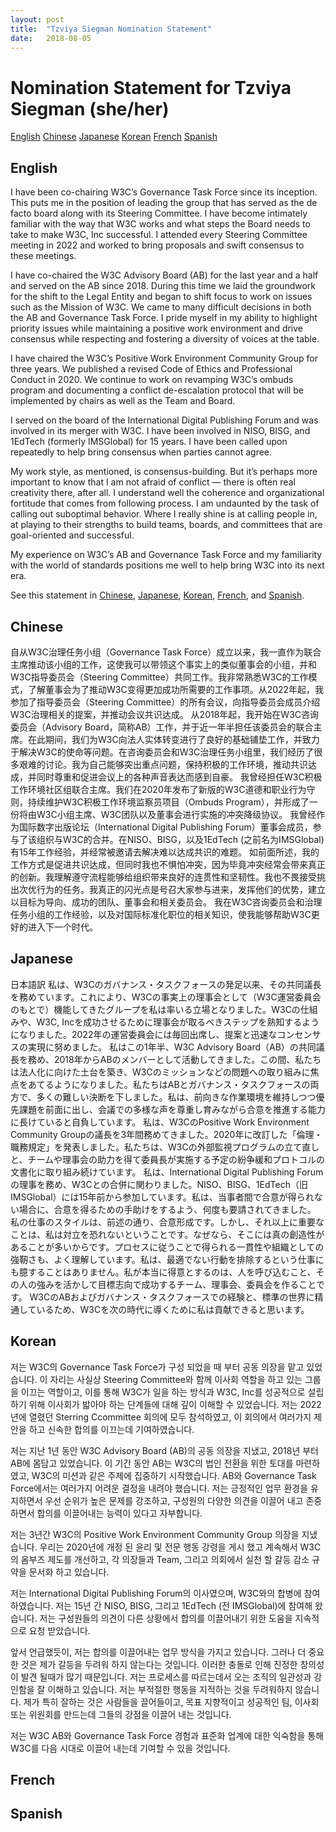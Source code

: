 ```yaml
---
layout: post
title:  "Tzviya Siegman Nomination Statement"
date:   2018-08-05
---
```


# Nomination Statement for Tzviya Siegman (she/her)
 [English](#English)
 [Chinese](#Chinese)
 [Japanese](#Japanese)
 [Korean](#Korean)
 [French](#French)
 [Spanish](#Spanish)

## English

I have been co-chairing W3C’s Governance Task Force since its inception. This puts me in the position of leading the group that has served as the de facto board along with its Steering Committee. I have become intimately familiar with the way that W3C works and what steps the Board needs to take to make W3C, Inc successful. I attended every Steering Committee meeting in 2022 and worked to bring proposals and swift consensus to these meetings. 

I have co-chaired the W3C Advisory Board (AB) for the last year and a half and served on the AB since 2018. During this time we laid the groundwork for the shift to the Legal Entity and began to shift focus to work on issues such as the Mission of W3C. We came to many difficult decisions in both the AB and Governance Task Force. I pride myself in my ability to highlight priority issues while maintaining a positive work environment and drive consensus while respecting and fostering a diversity of voices at the table.

I have chaired the W3C’s Positive Work Environment Community Group for three years. We published a revised Code of Ethics and Professional Conduct in 2020. We continue to work on revamping W3C’s ombuds program and documenting a conflict de-escalation protocol that will be implemented by chairs as well as the Team and Board.

I served on the board of the International Digital Publishing Forum and was involved in its merger with W3C. I have been involved in NISO, BISG, and 1EdTech (formerly IMSGlobal) for 15 years. I have been called upon repeatedly to help bring consensus when parties cannot agree. 

My work style, as mentioned, is consensus-building. But it’s perhaps more important to know that I am not afraid of conflict — there is often real creativity there, after all. I understand well the coherence and organizational fortitude that comes from following process. I am undaunted by the task of calling out suboptimal behavior. Where I really shine is at calling people in, at playing to their strengths to build teams, boards, and committees that are goal-oriented and successful.  

My experience on W3C’s AB and Governance Task Force and my familiarity with the world of standards positions me well to help bring W3C into its next era.

See this statement in [Chinese](#Chinese), [Japanese](#Japanese), [Korean](#Korean), [French](#French), and [Spanish](#Spanish). 

## Chinese 
自从W3C治理任务小组（Governance Task Force）成立以来，我一直作为联合主席推动该小组的工作，这使我可以带领这个事实上的类似董事会的小组，并和W3C指导委员会（Steering Committee）共同工作。我非常熟悉W3C的工作模式，了解董事会为了推动W3C变得更加成功所需要的工作事项。从2022年起，我参加了指导委员会（Steering Committee）的所有会议，向指导委员会成员介绍W3C治理相关的提案，并推动会议共识达成。
从2018年起，我开始在W3C咨询委员会（Advisory Board，简称AB）工作，并于近一年半担任该委员会的联合主席。在此期间，我们为W3C向法人实体转变进行了良好的基础铺垫工作，并致力于解决W3C的使命等问题。在咨询委员会和W3C治理任务小组里，我们经历了很多艰难的讨论。我为自己能够突出重点问题，保持积极的工作环境，推动共识达成，并同时尊重和促进会议上的各种声音表达而感到自豪。
我曾经担任W3C积极工作环境社区组联合主席。我们在2020年发布了新版的W3C道德和职业行为守则，持续维护W3C积极工作环境监察员项目（Ombuds Program），并形成了一份将由W3C小组主席、W3C团队以及董事会进行实施的冲突降级协议。
我曾经作为国际数字出版论坛（International Digital Publishing Forum）董事会成员，参与了该组织与W3C的合并。在NISO、BISG，以及1EdTech (之前名为IMSGlobal)有15年工作经验，并经常被邀请去解决难以达成共识的难题。
如前面所述，我的工作方式是促进共识达成，但同时我也不惧怕冲突，因为毕竟冲突经常会带来真正的创新。我理解遵守流程能够给组织带来良好的连贯性和坚韧性。我也不畏接受挑出次优行为的任务。我真正的闪光点是号召大家参与进来，发挥他们的优势，建立以目标为导向、成功的团队、董事会和相关委员会。
我在W3C咨询委员会和治理任务小组的工作经验，以及对国际标准化职位的相关知识，使我能够帮助W3C更好的进入下一个时代。

## Japanese

日本語訳
私は、W3Cのガバナンス・タスクフォースの発足以来、その共同議長を務めています。これにより、W3Cの事実上の理事会として（W3C運営委員会のもとで）機能してきたグループを私は率いる立場となりました。W3Cの仕組みや、W3C, Incを成功させるために理事会が取るべきステップを熟知するようになりました。2022年の運営委員会には毎回出席し、提案と迅速なコンセンサスの実現に努めました。
私はこの1年半、W3C Advisory Board（AB）の共同議長を務め、2018年からABのメンバーとして活動してきました。この間、私たちは法人化に向けた土台を築き、W3Cのミッションなどの問題への取り組みに焦点をあてるようになりました。私たちはABとガバナンス・タスクフォースの両方で、多くの難しい決断を下しました。私は、前向きな作業環境を維持しつつ優先課題を前面に出し、会議での多様な声を尊重し育みながら合意を推進する能力に長けていると自負しています。
私は、W3CのPositive Work Environment Community Groupの議長を3年間務めてきました。2020年に改訂した「倫理・職務規定」を発表しました。私たちは、W3Cの外部監視プログラムの立て直しと、チームや理事会の助力を得て委員長が実施する予定の紛争緩和プロトコルの文書化に取り組み続けています。
私は、International Digital Publishing Forumの理事を務め、W3Cとの合併に関わりました。NISO、BISG、1EdTech（旧IMSGlobal）には15年前から参加しています。私は、当事者間で合意が得られない場合に、合意を得るための手助けをするよう、何度も要請されてきました。
私の仕事のスタイルは、前述の通り、合意形成です。しかし、それ以上に重要なことは、私は対立を恐れないということです。なぜなら、そこには真の創造性があることが多いからです。プロセスに従うことで得られる一貫性や組織としての強靭さも、よく理解しています。私は、最適でない行動を排除するという仕事にも臆することはありません。私が本当に得意とするのは、人を呼び込むこと、その人の強みを活かして目標志向で成功するチーム、理事会、委員会を作ることです。 
W3CのABおよびガバナンス・タスクフォースでの経験と、標準の世界に精通しているため、W3Cを次の時代に導くために私は貢献できると思います。

## Korean 

저는 W3C의 Governance Task Force가 구성 되었을 때 부터 공동 의장을 맡고 있었습니다. 이 자리는 사실상 Steering Committee와 함께 이사회 역할을 하고 있는 그룹을 이끄는 역할이고, 이를 통해 W3C가 일을 하는 방식과 W3C, Inc를 성공적으로 설립하기 위해 이사회가 밟아야 하는 단계들에 대해 깊이 이해할 수 있었습니다. 저는 2022년에 열렸던 Sterring Ccommittee 회의에 모두 참석하였고, 이 회의에서 여러가지 제안을 하고 신속한 합의를 이끄는데 기여하였습니다.

저는 지난 1년 동안 W3C Advisory Board (AB)의 공동 의장을 지냈고, 2018년 부터 AB에 몸담고 있었습니다. 이 기간 동안 AB는 W3C의 법인 전환을 위한 토대를 마련하였고, W3C의 미션과 같은 주제에 집중하기 시작했습니다. AB와 Governance Task Force에서는 여러가지 어려운 결정을 내려야 했습니다. 저는 긍정적인 업무 환경을 유지하면서 우선 순위가 높은 문제를 강조하고, 구성원의 다양한 의견을 이끌어 내고 존중하면서 합의를 이끌어내는 능력이 있다고 자부합니다.

저는 3년간 W3C의 Positive Work Environment Community Group 의장을 지냈습니다. 우리는 2020년에 개정 된 윤리 및 전문 행동 강령을 게시 했고 계속해서 W3C의 옴부즈 제도를 개선하고, 각 의장들과 Team, 그리고 의회에서 실천 할 갈등 감소 규약을 문서화 하고 있습니다.

저는 International Digital Publishing Forum의 이사였으며, W3C와의 합병에 참여하였습니다. 저는 15년 간 NISO, BISG, 그리고 1EdTech (전 IMSGlobal)에 참여해 왔습니다. 저는 구성원들의 의견이 다른 상황에서 합의를 이끌어내기 위한 도움을 지속적으로 요청 받았습니다.

앞서 언급했듯이, 저는 합의를 이끌어내는 업무 방식을 가지고 있습니다. 그러나 더 중요한 것은 제가 갈등을 두려워 하지 않는다는 것입니다. 이러한 충돌로 인해 진정한 창의성이 발견 될때가 많기 때문입니다. 저는 프로세스를 따르는데서 오는 조직의 일관성과 강인함을 잘 이해하고 있습니다. 저는 부적절한 행동을 지적하는 것을 두려워하지 않습니다. 제가 특히 잘하는 것은 사람들을 끌어들이고, 목표 지향적이고 성공적인 팀, 이사회 또는 위원회를 만드는데 그들의 강점을 이끌어 내는 것입니다.

저는 W3C AB와 Governance Task Force 경험과 표준화 업계에 대한 익숙함을 통해 W3C를 다음 시대로 이끌어 내는데 기여할 수 있을 것입니다.

## French

## Spanish
